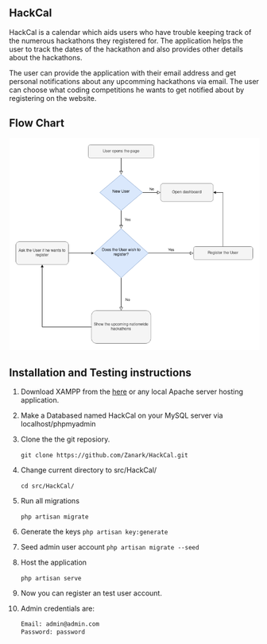 ## HackCal

HackCal is a calendar which aids users who have trouble keeping track of the numerous hackathons they registered for. The application helps the user to track the dates of the hackathon and also provides other details about the hackathons.

The user can provide the application with their email address and get personal notifications about any upcomming hackathons via email. The user can choose what coding competitions he wants to get notified about by registering on the website.



## Flow Chart

![flowchart](./imgs/HackCal_flowchart.png)

## Installation and Testing instructions

1.  Download XAMPP from the [here](https://www.apachefriends.org/download.html) or any local Apache server hosting application.

2.  Make a Databased named HackCal on your MySQL server via localhost/phpmyadmin

3.  Clone the the git reposiory.

    `git clone https://github.com/Zanark/HackCal.git`

4.  Change current directory to src/HackCal/

    `cd src/HackCal/`

5.  Run all migrations

    `php artisan migrate`

6.  Generate the keys
    `php artisan key:generate`

7.  Seed admin user account
    `php artisan migrate --seed`

6.  Host the application

    `php artisan serve`

7.  Now you can register an test user account.

8.  Admin credentials are:

    ```
    Email: admin@admin.com
    Password: password
    ```
